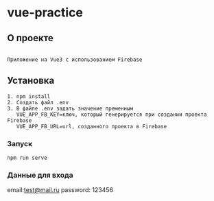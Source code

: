 # vue-practice

## О проекте
```

Приложение на Vue3 с использованием Firebase
```

## Установка
```
1. npm install
2. Создать файл .env 
3. В файле .env задать значение пременным 
   VUE_APP_FB_KEY=ключ, который генерируется при создании проекта Firebase
   VUE_APP_FB_URL=url, созданного проекта в Firebase

```

### Запуск
```
npm run serve
```

### Данные для входа
email:test@mail.ru
password: 123456


